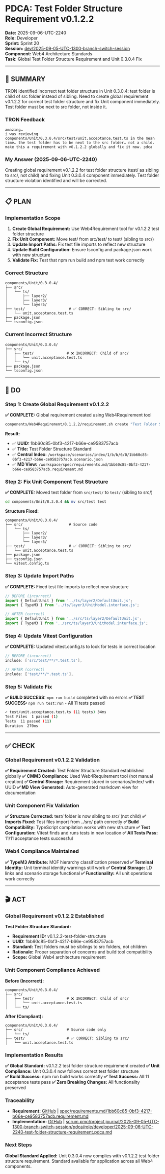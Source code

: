 # **PDCA: Test Folder Structure Requirement v0.1.2.2**

**Date:** 2025-09-06-UTC-2240  
**Role:** Developer  
**Sprint:** Sprint 20  
**Session:** [dev/2025-09-05-UTC-1300-branch-switch-session](../../../2025-09-05-UTC-1300-branch-switch-session)  
**Component:** Web4 Architecture Standards  
**Task:** Global Test Folder Structure Requirement and Unit 0.3.0.4 Fix  

---

## **🎯 SUMMARY**

TRON identified incorrect test folder structure in Unit 0.3.0.4: test folder is child of src folder instead of sibling. Need to create global requirement v0.1.2.2 for correct test folder structure and fix Unit component immediately. Test folder must be next to src folder, not inside it.

### **TRON Feedback**
```quote
amazing…
i was reviewing components/Unit/0.3.0.4/src/test/unit.acceptance.test.ts in the mean time… the test folder has to be next to the src folder… not a child. make this a requirement with v0.1.2.2 globally and fix it now. pdca
```

### **My Answer (2025-09-06-UTC-2240)**
Creating global requirement v0.1.2.2 for test folder structure (test/ as sibling to src/, not child) and fixing Unit 0.3.0.4 component immediately. Test folder structure violation identified and will be corrected.

---

## **📋 PLAN**

### **Implementation Scope**
1. **Create Global Requirement:** Use Web4Requirement tool for v0.1.2.2 test folder structure
2. **Fix Unit Component:** Move test/ from src/test/ to test/ (sibling to src/)
3. **Update Import Paths:** Fix test file imports to reflect new structure
4. **Update Build Configuration:** Ensure tsconfig and package.json work with new structure
5. **Validate Fix:** Test that npm run build and npm test work correctly

### **Correct Structure**
```
components/Unit/0.3.0.4/
├── src/
│   └── ts/
│       ├── layer2/
│       ├── layer3/
│       └── layer5/
├── test/                    # ✅ CORRECT: Sibling to src/
│   └── unit.acceptance.test.ts
├── package.json
└── tsconfig.json
```

### **Current Incorrect Structure**
```
components/Unit/0.3.0.4/
├── src/
│   ├── test/               # ❌ INCORRECT: Child of src/
│   │   └── unit.acceptance.test.ts
│   └── ts/
├── package.json
└── tsconfig.json
```

---

## **🔧 DO**

### **Step 1: Create Global Requirement v0.1.2.2**

**✅ COMPLETE:** Global requirement created using Web4Requirement tool
```bash
components/Web4Requirement/0.1.2.2/requirement.sh create "Test Folder Structure Standard" "Test folders must be siblings to src folders, not children, for proper separation of concerns and build tool compatibility" "v0.1.2.2-test-folder-structure" "Web4TSComponent"
```

**Result:**
- ✅ **UUID:** 1bb60c85-0bf3-4217-b66e-ce9583757acb
- ✅ **Title:** Test Folder Structure Standard
- ✅ **Central Index:** `/workspace/scenarios/index/1/b/b/6/0/1bb60c85-0bf3-4217-b66e-ce9583757acb.scenario.json`
- ✅ **MD View:** `/workspace/spec/requirements.md/1bb60c85-0bf3-4217-b66e-ce9583757acb.requirement.md`

### **Step 2: Fix Unit Component Test Structure**

**✅ COMPLETE:** Moved test folder from `src/test/` to `test/` (sibling to src/)
```bash
cd components/Unit/0.3.0.4 && mv src/test test
```

**Structure Fixed:**
```
components/Unit/0.3.0.4/
├── src/                     # Source code
│   └── ts/
│       ├── layer2/
│       ├── layer3/
│       └── layer5/
├── test/                    # ✅ CORRECT: Sibling to src/
│   └── unit.acceptance.test.ts
├── package.json
├── tsconfig.json
└── vitest.config.ts
```

### **Step 3: Update Import Paths**

**✅ COMPLETE:** Fixed test file imports to reflect new structure
```typescript
// BEFORE (incorrect)
import { DefaultUnit } from '../ts/layer2/DefaultUnit.js';
import { TypeM3 } from '../ts/layer3/UnitModel.interface.js';

// AFTER (correct)
import { DefaultUnit } from '../src/ts/layer2/DefaultUnit.js';
import { TypeM3 } from '../src/ts/layer3/UnitModel.interface.js';
```

### **Step 4: Update Vitest Configuration**

**✅ COMPLETE:** Updated vitest.config.ts to look for tests in correct location
```typescript
// BEFORE (incorrect)
include: ['src/test/**/*.test.ts'],

// AFTER (correct)
include: ['test/**/*.test.ts'],
```

### **Step 5: Validate Fix**

**✅ BUILD SUCCESS:** `npm run build` completed with no errors
**✅ TEST SUCCESS:** `npm run test:run` - All 11 tests passed
```bash
✓ test/unit.acceptance.test.ts (11 tests) 34ms
Test Files  1 passed (1)
Tests  11 passed (11)
Duration  270ms
```

---

## **✅ CHECK**

### **Global Requirement v0.1.2.2 Validation**

**✅ Requirement Created:** Test Folder Structure Standard established globally
**✅ CMM3 Compliance:** Used Web4Requirement tool (not manual creation)
**✅ Central Storage:** Requirement stored in scenarios/index/ with UUID
**✅ MD View Generated:** Auto-generated markdown view for documentation

### **Unit Component Fix Validation**

**✅ Structure Corrected:** test/ folder is now sibling to src/ (not child)
**✅ Imports Fixed:** Test files import from ../src/ path correctly
**✅ Build Compatibility:** TypeScript compilation works with new structure
**✅ Test Configuration:** Vitest finds and runs tests in new location
**✅ All Tests Pass:** 11/11 acceptance tests successful

### **Web4 Compliance Maintained**

**✅ TypeM3 Attribute:** MOF hierarchy classification preserved
**✅ Terminal Identity:** Unit terminal identity warnings still work
**✅ Central Storage:** LD links and scenario storage functional
**✅ Functionality:** All unit operations work correctly

---

## **🎬 ACT**

### **Global Requirement v0.1.2.2 Established**

**Test Folder Structure Standard:**
- **Requirement ID:** v0.1.2.2-test-folder-structure
- **UUID:** 1bb60c85-0bf3-4217-b66e-ce9583757acb
- **Standard:** Test folders must be siblings to src folders, not children
- **Rationale:** Proper separation of concerns and build tool compatibility
- **Scope:** Global Web4 architecture requirement

### **Unit Component Compliance Achieved**

**Before (Incorrect):**
```
components/Unit/0.3.0.4/
├── src/
│   ├── test/               # ❌ INCORRECT: Child of src/
│   │   └── unit.acceptance.test.ts
│   └── ts/
```

**After (Compliant):**
```
components/Unit/0.3.0.4/
├── src/                    # Source code only
│   └── ts/
├── test/                   # ✅ CORRECT: Sibling to src/
│   └── unit.acceptance.test.ts
```

### **Implementation Results**

**✅ Global Standard:** v0.1.2.2 test folder structure requirement created
**✅ Unit Compliance:** Unit 0.3.0.4 now follows correct test folder structure  
**✅ Build Success:** npm run build works correctly
**✅ Test Success:** All 11 acceptance tests pass
**✅ Zero Breaking Changes:** All functionality preserved

### **Traceability**
- **Requirement:** [GitHub](https://github.com/Cerulean-Circle-GmbH/Web4Articles/blob/dev/once0304/spec/requirements.md/1bb60c85-0bf3-4217-b66e-ce9583757acb.requirement.md) | [spec/requirements.md/1bb60c85-0bf3-4217-b66e-ce9583757acb.requirement.md](../../../../spec/requirements.md/1bb60c85-0bf3-4217-b66e-ce9583757acb.requirement.md)
- **Implementation:** [GitHub](https://github.com/Cerulean-Circle-GmbH/Web4Articles/blob/dev/once0304/scrum.pmo/project.journal/2025-09-05-UTC-1300-branch-switch-session/pdca/role/developer/2025-09-06-UTC-2240-test-folder-structure-requirement.pdca.md) | [scrum.pmo/project.journal/2025-09-05-UTC-1300-branch-switch-session/pdca/role/developer/2025-09-06-UTC-2240-test-folder-structure-requirement.pdca.md](scrum.pmo/project.journal/2025-09-05-UTC-1300-branch-switch-session/pdca/role/developer/2025-09-06-UTC-2240-test-folder-structure-requirement.pdca.md)

### **Next Steps**
**Global Standard Applied:** Unit 0.3.0.4 now complies with v0.1.2.2 test folder structure requirement. Standard available for application across all Web4 components.